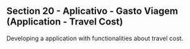 ## Section 20 - Aplicativo - Gasto Viagem (Application - Travel Cost)

Developing a application with functionalities about travel cost.
